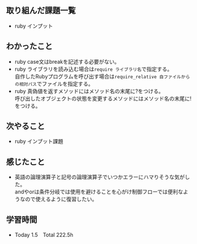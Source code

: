 ## 取り組んだ課題一覧  
- ruby インプット
## わかったこと
- ruby case文はbreakを記述する必要がない。
- ruby ライブラリを読み込む場合は`require ライブラリ名`で指定する。<br>
  自作したRubyプログラムを呼び出す場合は`require_relative 自ファイルからの相対パス`でファイルを指定する。
- ruby 真偽値を返すメソッドにはメソッド名の末尾に?をつける。<br>
  呼び出したオブジェクトの状態を変更するメソッドにはメソッド名の末尾に!をつける。
## 次やること  
- ruby インプット課題
## 感じたこと  
- 英語の論理演算子と記号の論理演算子でいつかエラーにハマりそうな気がした。<br>
  andやorは条件分岐では使用を避けることを心がけ制御フローでは便利なようなので使えるように復習したい。
## 学習時間  
- Today 1.5　Total 222.5h
